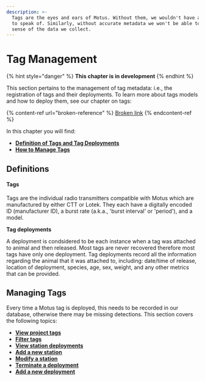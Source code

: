 ```yaml
---
description: >-
  Tags are the eyes and ears of Motus. Without them, we wouldn't have any data
  to speak of. Similarly, without accurate metadata we won't be able to make
  sense of the data we collect.
---
```


# Tag Management

{% hint style="danger" %}
**This chapter is in development**
{% endhint %}

This section pertains to the management of tag metadata: i.e., the registration of tags and their deployments. To learn more about tags models and how to deploy them, see our chapter on tags:

{% content-ref url="broken-reference" %}
[Broken link](broken-reference)
{% endcontent-ref %}

In this chapter you will find:

* ****[**Definition of Tags and Tag Deployments**](in-development....md#introducing...stations)****
* ****[**How to Manage Tags**](in-development....md#managing-stations)****

## Definitions

#### Tags

Tags are the individual radio transmitters compatible with Motus which are manufactured by either CTT or Lotek. They each have a digitally encoded ID (manufacturer ID), a burst rate (a.k.a., 'burst interval' or 'period'), and a model.

**Tag deployments**

A deployment is condsidered to be each instance when a tag was attached to animal and then released. Most tags are never recovered therefore most tags have only one deployment. Tag deployments record all the information regarding the animal that it was attached to, including: date/time of release, location of deployment, species, age, sex, weight, and any other metrics that can be provided.

## Managing Tags

Every time a Motus tag is deployed, this needs to be recorded in our database, otherwise there may be missing detections. This section covers the following topics:

* ****[**View project tags**](in-development....md#view-project-stations)****
* ****[**Filter tags**](in-development....md#filter-stations)****
* ****[**View station deployments**](in-development....md#view-station-deployments)****
* ****[**Add a new station**](in-development....md#add-a-new-station)****
* ****[**Modify a station**](in-development....md#modify-a-station)****
* ****[**Terminate a deployment**](in-development....md#terminate-a-deployment)****
* ****[**Add a new deployment**](in-development....md#add-a-deployment)****

